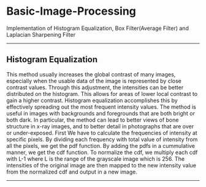 # Basic-Image-Processing
Implementation of Histogram Equalization, Box Filter(Average Filter) and Laplacian Sharpening Filter

---------------------------------------------------------------------------------------------------------------------------------------
Histogram Equalization
---------------------------------------------------------------------------------------------------------------------------------------

This method usually increases the global contrast of many images, especially when the usable data of the image is represented by close contrast values.
Through this adjustment, the intensities can be better distributed on the histogram.
This allows for areas of lower local contrast to gain a higher contrast. 
Histogram equalization accomplishes this by effectively spreading out the most frequent intensity values.
The method is useful in images with backgrounds and foregrounds that are both bright or both dark.
In particular, the method can lead to better views of bone structure in x-ray images, and to better detail in photographs that are over or under-exposed. 
First We have to calculate the frequencies of intensity at specific pixels.
By dividing each frequency with total value of intensity from all the pixels, we get the pdf function.
By adding the pdfs in a cummulative manner, we get the cdf function. 
To normalize the cdf, we multiply each cdf with L-1 where L is the range of the grayscale image which is 256.
The intensities of the original image are then mapped to the new intensity value from the normalized cdf and output in a new image.


-------------------------------------------------------------------------------------------------------------------------------------------

